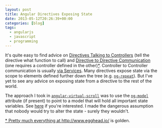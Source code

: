 ```yaml
---
layout: post
title: Angular Directives Exposing State
date: 2013-05-12T20:26:39+00:00
categories: [blog]
tags:
  - angularjs
  - javascript
  - programming
---
```


It's quite easy to find advice on [Directives Talking to
Controllers](http://www.egghead.io/video/LJmZaxuxlRc) (tell the directive what
function to call) and [Directive to Directive
Communication](http://www.egghead.io/video/rzMrBIVuxgM) (one requires a
controller defined in the other)[*](#egghead). Controller to Controller
communication is usually [via
Services](http://docs.angularjs.org/guide/dev_guide.services.injecting_controllers).
Many directives expose state via the scope to elements defined further down the
tree (e.g. [`ng-repeat`](http://docs.angularjs.org/api/ng.directive:ngRepeat)).
But I've yet to see any advice on exposing state from a directive to the rest
of the world.

The approach I took in [`angular-virtual-scroll`](https://github.com/stackfull/angular-virtual-scroll) was to use the [`ng-model`](http://docs.angularjs.org/api/ng.directive:ngModel) attribute (if present) to point to a model that will hold all important state variables. See [here](https://github.com/stackfull/angular-virtual-scroll/blob/0.4.0/src/virtual-repeat.js#L151) if you're interested. I made the dangerous assumption that nobody would try to alter the state - surely they wouldn't.

<a name="egghead" href="http://www.egghead.io/">* Pretty much everything at http://www.egghead.io/ is golden</a>.
